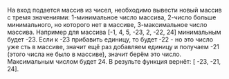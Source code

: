 На вход подается массив из чисел, необходимо вывести новый массив с тремя значениями: 1-минимальное число массива, 2-число больше минимального, но которого нет в массиве, 3-максимальное число массива. Например для массива [-1, 4, 5, -23, 2, -22, 24] минимальным будет -23. Если к -23 прибавить единицу, то будет -22 - но это число уже сть в массиве, значит ещё раз добавляем единицу и получаем -21 (этого числа не было в массиве), значит берём это число. Максимальным числом будет 24. В результе функция вернёт: 
[ -23, -21, 24].
